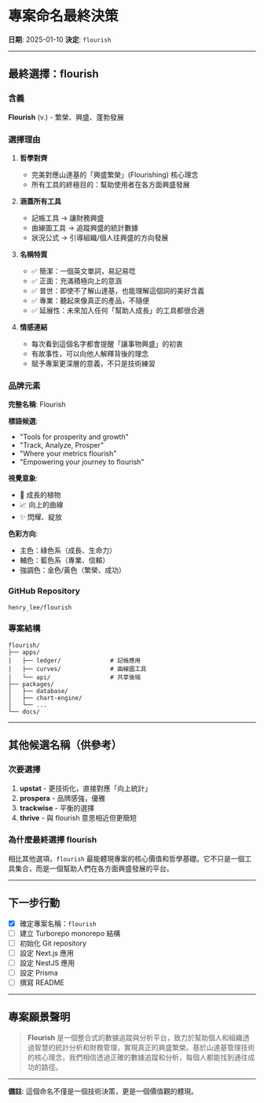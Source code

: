 # 專案命名最終決策

**日期**: 2025-01-10
**決定**: `flourish`

---

## 最終選擇：flourish

### 含義

**Flourish** (v.) - 繁榮、興盛、蓬勃發展

### 選擇理由

1. **哲學對齊**
   - 完美對應山達基的「興盛繁榮」(Flourishing) 核心理念
   - 所有工具的終極目的：幫助使用者在各方面興盛發展

2. **涵蓋所有工具**
   - 記帳工具 → 讓財務興盛
   - 曲線圖工具 → 追蹤興盛的統計數據
   - 狀況公式 → 引導組織/個人往興盛的方向發展

3. **名稱特質**
   - ✅ 簡潔：一個英文單詞，易記易唸
   - ✅ 正面：充滿積極向上的意涵
   - ✅ 普世：即使不了解山達基，也能理解這個詞的美好含義
   - ✅ 專業：聽起來像真正的產品，不隨便
   - ✅ 延展性：未來加入任何「幫助人成長」的工具都很合適

4. **情感連結**
   - 每次看到這個名字都會提醒「讓事物興盛」的初衷
   - 有故事性，可以向他人解釋背後的理念
   - 賦予專案更深層的意義，不只是技術練習

### 品牌元素

**完整名稱**: Flourish

**標語候選**:

- "Tools for prosperity and growth"
- "Track, Analyze, Prosper"
- "Where your metrics flourish"
- "Empowering your journey to flourish"

**視覺意象**:

- 🌱 成長的植物
- 📈 向上的曲線
- ✨ 閃耀、綻放

**色彩方向**:

- 主色：綠色系（成長、生命力）
- 輔色：藍色系（專業、信賴）
- 強調色：金色/黃色（繁榮、成功）

### GitHub Repository

`henry_lee/flourish`

### 專案結構

```
flourish/
├── apps/
│   ├── ledger/              # 記帳應用
│   ├── curves/              # 曲線圖工具
│   └── api/                 # 共享後端
├── packages/
│   ├── database/
│   ├── chart-engine/
│   └── ...
└── docs/
```

---

## 其他候選名稱（供參考）

### 次要選擇

1. **upstat** - 更技術化，直接對應「向上統計」
2. **prospera** - 品牌感強，優雅
3. **trackwise** - 平衡的選擇
4. **thrive** - 與 flourish 意思相近但更簡短

### 為什麼最終選擇 flourish

相比其他選項，`flourish` 最能體現專案的核心價值和哲學基礎。它不只是一個工具集合，而是一個幫助人們在各方面興盛發展的平台。

---

## 下一步行動

- [x] 確定專案名稱：`flourish`
- [ ] 建立 Turborepo monorepo 結構
- [ ] 初始化 Git repository
- [ ] 設定 Next.js 應用
- [ ] 設定 NestJS 應用
- [ ] 設定 Prisma
- [ ] 撰寫 README

---

## 專案願景聲明

> **Flourish** 是一個整合式的數據追蹤與分析平台，致力於幫助個人和組織透過智慧的統計分析和財務管理，實現真正的興盛繁榮。基於山達基管理技術的核心理念，我們相信透過正確的數據追蹤和分析，每個人都能找到通往成功的路徑。

---

**備註**: 這個命名不僅是一個技術決策，更是一個價值觀的體現。

